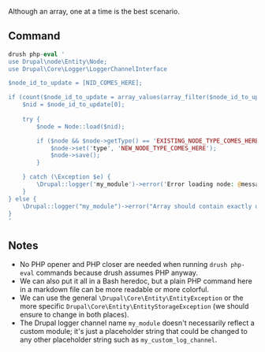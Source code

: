 Although an array, one at a time is the best scenario.

## Command

```php
drush php-eval '
use Drupal\node\Entity\Node;
use Drupal\Core\Logger\LoggerChannelInterface

$node_id_to_update = [NID_COMES_HERE];

if (count($node_id_to_update = array_values(array_filter($node_id_to_update, 'is_numeric'))) === 1) {
    $nid = $node_id_to_update[0];
    
    try {
        $node = Node::load($nid);

        if ($node && $node->getType() == 'EXISTING_NODE_TYPE_COMES_HERE') {
            $node->set('type', 'NEW_NODE_TYPE_COMES_HERE');
            $node->save();
        }

    } catch (\Exception $e) {
        \Drupal::logger('my_module')->error('Error loading node: @message', ['@message' => $e->getMessage()]);
    }
} else {
    \Drupal::logger("my_module")->error("Array should contain exactly one numeric node ID.");
}
'
```

## Notes

* No PHP opener and PHP closer are needed when running `drush php-eval` commands because drush assumes PHP anyway.
* We can also put it all in a Bash heredoc, but a plain PHP command here in a markdown file can be more readable or more colorful.
* We can use the general `\Drupal\Core\Entity\EntityException` or the more specific `Drupal\Core\Entity\EntityStorageException` (we should ensure to change in both places).
* The Drupal logger channel name `my_module` doesn't necessarily reflect a custom module; it's just a placeholder string that could be changed to any other placeholder string such as `my_custom_log_channel`.
